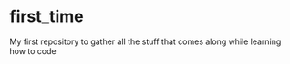 # first_time
My first repository to gather all the stuff that comes along while learning how to code
